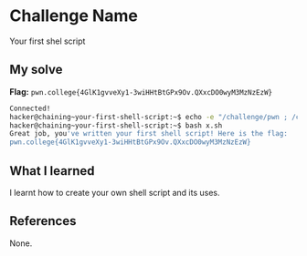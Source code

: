 # Challenge Name
Your first shel script

## My solve
**Flag:** `pwn.college{4GlK1gvveXy1-3wiHHtBtGPx9Ov.QXxcDO0wyM3MzNzEzW}`

```bash
Connected!
hacker@chaining~your-first-shell-script:~$ echo -e "/challenge/pwn ; /challenge/college" > x.sh
hacker@chaining~your-first-shell-script:~$ bash x.sh
Great job, you've written your first shell script! Here is the flag:
pwn.college{4GlK1gvveXy1-3wiHHtBtGPx9Ov.QXxcDO0wyM3MzNzEzW}
```

## What I learned
I learnt how to create your own shell script and its uses.

## References 
None.
